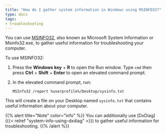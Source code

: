 ```yaml
---
title: "How do I gather system information in Windows using MSINFO32?"
type: docs
tags:
- troubleshooting
---
```


You can use
[MSINFO32](https://support.microsoft.com/en-us/topic/description-of-microsoft-system-information-msinfo32-exe-tool-10d335d8-5834-90b4-8452-42c58e61f9fc),
also known as Microsoft System Information or Msinfo32.exe, to gather useful
information for troubleshooting your computer.

To use MSINFO32:

1. Press the **Windows key** + **R** to open the Run window. Type `cmd` then
   press **Ctrl** + **Shift** + **Enter** to open an elevated command prompt.

1. In the elevated command prompt, run:

   ```
   MSInfo32 /report %userprofile%/Desktop/sysinfo.txt
   ```

This will create a file on your Desktop named `sysinfo.txt` that contains
useful information about your computer.

{{% alert title="Note" color="info" %}}
You can additionally use [DxDiag]({{< relref "system-info-using-dxdiag" >}})
to gather useful information for troubleshooting.
{{% /alert %}}
